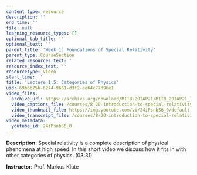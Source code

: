 ```yaml
---
content_type: resource
description: ''
end_time: ''
file: null
learning_resource_types: []
optional_tab_title: ''
optional_text: ''
parent_title: 'Week 1: Foundations of Special Relativity'
parent_type: CourseSection
related_resources_text: ''
resource_index_text: ''
resourcetype: Video
start_time: ''
title: 'Lecture 1.5: Categories of Physics'
uid: 69b6b75b-6274-9661-d3f2-ee64c77d96e1
video_files:
  archive_url: https://archive.org/download/MIT8.20IAP21/MIT8_20IAP21_lec01-5_300k.mp4
  video_captions_file: /courses/8-20-introduction-to-special-relativity-january-iap-2021/83d7f7a65f6550c68b46168180ad9a63_24iPsnbS6_0.vtt
  video_thumbnail_file: https://img.youtube.com/vi/24iPsnbS6_0/default.jpg
  video_transcript_file: /courses/8-20-introduction-to-special-relativity-january-iap-2021/d8f0be9f7495415f7fab4329b5982d68_24iPsnbS6_0.pdf
video_metadata:
  youtube_id: 24iPsnbS6_0
---
```


**Description:** Special relativity is a complete description of physical phenomena at high speed. In this short video we discuss how it fits in with other categories of physics. (03:31)

**Instructor:** Prof. Markus Klute